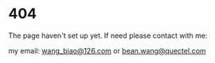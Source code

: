 # 404

The page haven't set up yet.
If need please contact with me:

my email: wang_biao@126.com or bean.wang@quectel.com
